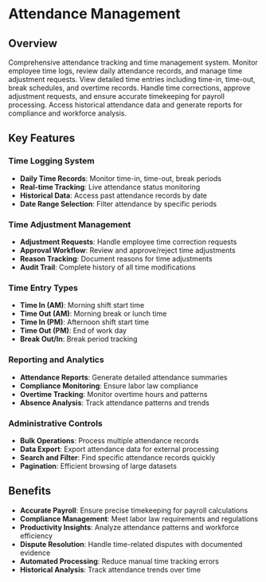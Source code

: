 # Attendance Management

## Overview
Comprehensive attendance tracking and time management system. Monitor employee time logs, review daily attendance records, and manage time adjustment requests. View detailed time entries including time-in, time-out, break schedules, and overtime records. Handle time corrections, approve adjustment requests, and ensure accurate timekeeping for payroll processing. Access historical attendance data and generate reports for compliance and workforce analysis.

## Key Features

### Time Logging System
- **Daily Time Records**: Monitor time-in, time-out, break periods
- **Real-time Tracking**: Live attendance status monitoring
- **Historical Data**: Access past attendance records by date
- **Date Range Selection**: Filter attendance by specific periods

### Time Adjustment Management
- **Adjustment Requests**: Handle employee time correction requests
- **Approval Workflow**: Review and approve/reject time adjustments
- **Reason Tracking**: Document reasons for time adjustments
- **Audit Trail**: Complete history of all time modifications

### Time Entry Types
- **Time In (AM)**: Morning shift start time
- **Time Out (AM)**: Morning break or lunch time
- **Time In (PM)**: Afternoon shift start time
- **Time Out (PM)**: End of work day
- **Break Out/In**: Break period tracking

### Reporting and Analytics
- **Attendance Reports**: Generate detailed attendance summaries
- **Compliance Monitoring**: Ensure labor law compliance
- **Overtime Tracking**: Monitor overtime hours and patterns
- **Absence Analysis**: Track attendance patterns and trends

### Administrative Controls
- **Bulk Operations**: Process multiple attendance records
- **Data Export**: Export attendance data for external processing
- **Search and Filter**: Find specific attendance records quickly
- **Pagination**: Efficient browsing of large datasets

## Benefits
- **Accurate Payroll**: Ensure precise timekeeping for payroll calculations
- **Compliance Management**: Meet labor law requirements and regulations
- **Productivity Insights**: Analyze attendance patterns and workforce efficiency
- **Dispute Resolution**: Handle time-related disputes with documented evidence
- **Automated Processing**: Reduce manual time tracking errors
- **Historical Analysis**: Track attendance trends over time